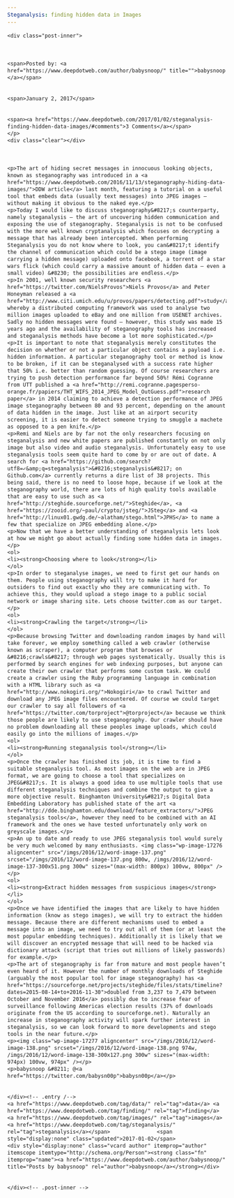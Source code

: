 ```yaml
---
Steganalysis: finding hidden data in Images
---
```

<article class="post-listing post-17272 post type-post status-publish format-standard has-post-thumbnail hentry  tag-data tag-finding tag-images tag-steganalysis">
    
    <div class="post-inner">
    
    
        
    <span>Posted by: <a href="https://www.deepdotweb.com/author/babysnoop/" title="">babysnoop </a></span>
    
    
    <span>January 2, 2017</span>
    
    
    <span><a href="https://www.deepdotweb.com/2017/01/02/steganalysis-finding-hidden-data-images/#comments">3 Comments</a></span>
    </p>
    <div class="clear"></div>
    
    
    
    <p>The art of hiding secret messages in innocuous looking objects, known as steganography was introduced in a <a href="https://www.deepdotweb.com/2016/11/13/steganography-hiding-data-images/">DDW article</a> last month, featuring a tutorial on a useful tool that embeds data (usually text messages) into JPEG images – without making it obvious to the naked eye.</p>
    <p>Today I would like to discuss steganography&#8217;s counterparty, namely steganalysis – the art of uncovering hidden communication and exposing the use of steganography. Steganalysis is not to be confused with the more well known cryptanalysis which focuses on decrypting a message that has already been intercepted. When performing Steganalysis you do not know where to look, you can&#8217;t identify the channel of communication which could be a stego image (image carrying a hidden message) uploaded onto facebook, a torrent of a star wars flick (which could carry a massive amount of hidden data – even a small video) &#8230; the possibilities are endless.</p>
    <p>In 2001, well known security researchers <a href="https://twitter.com/NielsProvos">Niels Provos</a> and Peter Honeyman released a <a href="http://www.citi.umich.edu/u/provos/papers/detecting.pdf">study</a> whereby a distributed computing framework was used to analyse two million images uploaded to eBay and one million from USENET archives. Sadly no hidden messages were found – however, this study was made 15 years ago and the availability of steganography tools has increased and steganalysis methods have become a lot more sophisticated.</p>
    <p>It is important to note that steganalysis merely constitutes the decision on whether or not a particular object contains a payload i.e. hidden information. A particular steganography tool or method is know to be broken, if it can be steganalysed with a success rate higher that 50% i.e. better than random guessing. Of course researchers are trying to push detection performance far beyond 50%! Rémi Cogranne from UTT published a <a href="http://remi.cogranne.pagesperso-orange.fr/papiers/THT_WIFS_2014_JPEG_Model_OutGuess.pdf">research paper</a> in 2014 claiming to achieve a detection performance of JPEG image steganography between 80 and 93 percent, depending on the amount of data hidden in the image. Just like at an airport security screening, it is easier to detect someone trying to smuggle a machete as opposed to a pen knife.</p>
    <p>Remi and Niels are by far not the only researchers focusing on steganalysis and new white papers are published constantly on not only image but also video and audio steganalysis. Unfortunately easy to use steganalysis tools seem quite hard to come by or are out of date. A search for <a href="https://github.com/search?utf8=✓&amp;q=steganalysis">&#8216;steganalysis&#8217; on Github.com</a> currently returns a dire list of 38 projects. This being said, there is no need to loose hope, because if we look at the steganography world, there are lots of high quality tools available that are easy to use such as <a href="http://steghide.sourceforge.net/">Steghide</a>, <a href="https://zooid.org/~paul/crypto/jsteg/">JSteg</a> and <a href="http://linux01.gwdg.de/~alatham/stego.html">JPHS</a> to name a few that specialize on JPEG embedding alone.</p>
    <p>Now that we have a better understanding of steganalysis lets look at how we might go about actually finding some hidden data in images.</p>
    <ol>
    <li><strong>Choosing where to look</strong></li>
    </ol>
    <p>In order to steganalyse images, we need to first get our hands on them. People using steganography will try to make it hard for outsiders to find out exactly who they are communicating with. To achieve this, they would upload a stego image to a public social network or image sharing site. Lets choose twitter.com as our target.</p>
    <ol>
    <li><strong>Crawling the target</strong></li>
    </ol>
    <p>Because browsing Twitter and downloading random images by hand will take forever, we employ something called a web crawler (otherwise known as scraper), a computer program that browses or &#8216;crawls&#8217; through web pages systematically. Usually this is performed by search engines for web indexing purposes, but anyone can create their own crawler that performs some custom task. We could create a crawler using the Ruby programming language in combination with a HTML library such as <a href="http://www.nokogiri.org/">Nokogiri</a> to crawl Twitter and download any JPEG image files encountered. Of course we could target our crawler to say all followers of <a href="https://twitter.com/torproject">@torproject</a> because we think those people are likely to use steganography. Our crawler should have no problem downloading all these peoples image uploads, which could easily go into the millions of images.</p>
    <ol>
    <li><strong>Running steganalysis tool</strong></li>
    </ol>
    <p>Once the crawler has finished its job, it is time to find a suitable steganalysis tool. As most images on the web are in JPEG format, we are going to choose a tool that specializes on JPEG&#8217;s. It is always a good idea to use multiple tools that use different steganalysis techniques and combine the output to give a more objective result. Binghamton University&#8217;s Digital Data Embedding Laboratory has published state of the art <a href="http://dde.binghamton.edu/download/feature_extractors/">JPEG steganalysis tools</a>, however they need to be combined with an AI framework and the ones we have tested unfortunately only work on greyscale images.</p>
    <p>An up to date and ready to use JPEG steganalysis tool would surely be very much welcomed by many enthusiasts. <img class="wp-image-17276 aligncenter" src="/imgs/2016/12/word-image-137.png" srcset="/imgs/2016/12/word-image-137.png 800w, /imgs/2016/12/word-image-137-300x51.png 300w" sizes="(max-width: 800px) 100vw, 800px" /></p>
    <ol>
    <li><strong>Extract hidden messages from suspicious images</strong></li>
    </ol>
    <p>Once we have identified the images that are likely to have hidden information (know as stego images), we will try to extract the hidden message. Because there are different mechanisms used to embed a message into an image, we need to try out all of them (or at least the most popular embedding techniques). Additionally it is likely that we will discover an encrypted message that will need to be hacked via dictionary attack (script that tries out millions of likely passwords) for example.</p>
    <p>The art of steganography is far from mature and most people haven’t even heard of it. However the number of monthly downloads of Steghide (arguably the most popular tool for image steganography) has <a href="https://sourceforge.net/projects/steghide/files/stats/timeline?dates=2015-08-14+to+2016-11-30">doubled from 3,237 to 7,479 between October and November 2016</a> possibly due to increase fear of surveillance following Americas election results (37% of downloads originate from the US according to sourceforge.net). Naturally an increase in steganography activity will spark further interest in steganalysis, so we can look forward to more developments and stego tools in the near future.</p>
    <p><img class="wp-image-17277 aligncenter" src="/imgs/2016/12/word-image-138.png" srcset="/imgs/2016/12/word-image-138.png 974w, /imgs/2016/12/word-image-138-300x127.png 300w" sizes="(max-width: 974px) 100vw, 974px" /></p>
    <p>babysnoop &#8211; @<a href="https://twitter.com/babysn00p">babysn00p</a></p>
    
    
    </div><!-- .entry /-->
    <a href="https://www.deepdotweb.com/tag/data/" rel="tag">data</a> <a href="https://www.deepdotweb.com/tag/finding/" rel="tag">finding</a>  <a href="https://www.deepdotweb.com/tag/images/" rel="tag">images</a> <a href="https://www.deepdotweb.com/tag/steganalysis/" rel="tag">steganalysis</a></span>				<span style="display:none" class="updated">2017-01-02</span>
    <div style="display:none" class="vcard author" itemprop="author" itemscope itemtype="http://schema.org/Person"><strong class="fn" itemprop="name"><a href="https://www.deepdotweb.com/author/babysnoop/" title="Posts by babysnoop" rel="author">babysnoop</a></strong></div>
    
    
    </div><!-- .post-inner -->
</article><!-- .post-listing -->

